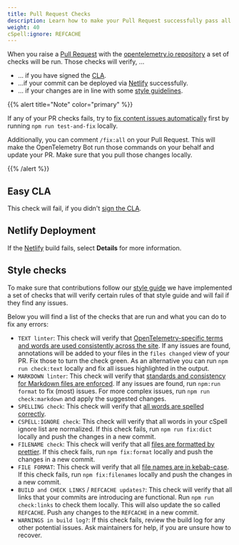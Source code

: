 ```yaml
---
title: Pull Request Checks
description: Learn how to make your Pull Request successfully pass all checks
weight: 40
cSpell:ignore: REFCACHE
---
```


When you raise a
[Pull Request](https://docs.github.com/en/get-started/learning-about-github/github-glossary#pull-request)
with the
[opentelemetry.io repository](https://github.com/open-telemetry/opentelemetry.io)
a set of checks will be run. Those checks will verify, …

- … if you have signed the [CLA](#easy-cla).
- …if your commit can be deployed via [Netlify](#netlify-deployment)
  successfully.
- … if your changes are in line with some [style guidelines](#style-checks).

{{% alert title="Note" color="primary" %}}

If any of your PR checks fails, try to
[fix content issues automatically](/docs/contributing/#fix-content-issues-automatically)
first by running `npm run test-and-fix` locally.

Additionally, you can comment `/fix:all` on your Pull Request. This will make
the OpenTelemetry Bot run those commands on your behalf and update your PR. Make
sure that you pull those changes locally.

{{% /alert %}}

## Easy CLA

This check will fail, if you didn't
[sign the CLA](/docs/contributing/#sign-the-cla).

## Netlify Deployment

If the [Netlify](https://www.netlify.com/) build fails, select **Details** for
more information.

## Style checks

To make sure that contributions follow our
[style guide](/docs/contributing/style-guide) we have implemented a set of
checks that will verify certain rules of that style guide and will fail if they
find any issues.

Below you will find a list of the checks that are run and what you can do to fix
any errors:

- `TEXT linter`: This check will verify that
  [OpenTelemetry-specific terms and words are used consistently across the site](/docs/contributing/style-guide#opentelemetryio-word-list).
  If any issues are found, annotations will be added to your files in the
  `files changed` view of your PR. Fix those to turn the check green. As an
  alternative you can run `npm run check:text` locally and fix all issues
  highlighted in the output.
- `MARKDOWN linter`: This check will verify that
  [standards and consistency for Markdown files are enforced](/docs/contributing/style-guide#markdown-standards).
  If any issues are found, run `npm:run format` to fix (most) issues. For more
  complex issues, run `npm run check:markdown` and apply the suggested changes.
- `SPELLING check`: This check will verify that
  [all words are spelled correctly](/docs/contributing/style-guide#spell-checking).
- `CSPELL:IGNORE check`: This check will verify that all words in your cSpell
  ignore list are normalized. If this check fails, run `npm run fix:dict`
  locally and push the changes in a new commit.
- `FILENAME check`: This check will verify that all
  [files are formatted by prettier](/docs/contributing/style-guide#file-format).
  If this check fails, run `npm fix:format` locally and push the changes in a
  new commit.
- `FILE FORMAT`: This check will verify that all
  [file names are in kebab-case](/docs/contributing/style-guide#file-names). If
  this check fails, run `npm fix:filenames` locally and push the changes in a
  new commit.
- `BUILD and CHECK LINKS` / `REFCACHE updates?`: This check will verify that all
  links that your commits are introducing are functional. Run
  `npm run check:links` to check them locally. This will also update the so
  called `REFCACHE`. Push any changes to the `REFCACHE` in a new commit.
- `WARNINGS in build log?`: If this check fails, review the build log for any
  other potential issues. Ask maintainers for help, if you are unsure how to
  recover.
